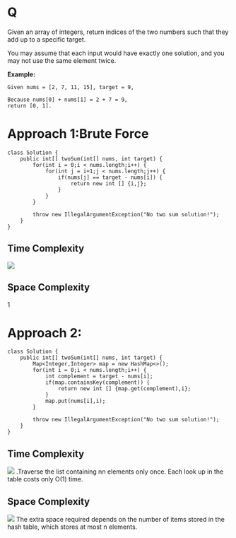 # Q
Given an array of integers, return indices of the two numbers such that they add up to a specific target.

You may assume that each input would have exactly one solution, and you may not use the same element twice.

**Example:**
```
Given nums = [2, 7, 11, 15], target = 9,

Because nums[0] + nums[1] = 2 + 7 = 9,
return [0, 1].
```
# Approach 1:Brute Force
```
class Solution {
    public int[] twoSum(int[] nums, int target) {
        for(int i = 0;i < nums.length;i++) {
            for(int j = i+1;j < nums.length;j++) {
                if(nums[j] == target - nums[i]) {
                    return new int [] {i,j};
                }
            }
        }
        
        throw new IllegalArgumentException("No two sum solution!");
    }
}
```
## Time Complexity
![](http://latex.codecogs.com/gif.latex?\O(n^2))
## Space Complexity
1
# Approach 2:
```
class Solution {
    public int[] twoSum(int[] nums, int target) {
        Map<Integer,Integer> map = new HashMap<>();
        for(int i = 0;i < nums.length;i++) {
            int complement = target - nums[i];
            if(map.containsKey(complement)) {
                return new int [] {map.get(complement),i};
            }
            map.put(nums[i],i);
        }
        
        throw new IllegalArgumentException("No two sum solution!");
    }
}
```
## Time Complexity
![](http://latex.codecogs.com/gif.latex?\O(n^2)) .Traverse the list containing nn elements only once. Each look up in the table costs only O(1) time.
## Space Complexity
![](http://latex.codecogs.com/gif.latex?\O(n))
The extra space required depends on the number of items stored in the hash table, which stores at most n elements.

